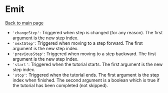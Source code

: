 # Emit

[Back to main page](./docs/main.md)

* `'changeStep'`: Triggered when step is changed (for any reason). The first argument is the new step index.
* `'nextStep'`: Triggered when moving to a step forward. The first argument is the new step index.
* `'previousStep'`: Triggered when moving to a step backward. The first argument is the new step index.
* `'start'`: Triggered when the tutorial starts. The first argument is the new step index.
* `'stop'`: Triggered when the tutorial ends. The first argument is the step index when finished. The second argument is a boolean which is true if the tutorial has been completed (not skipped).
